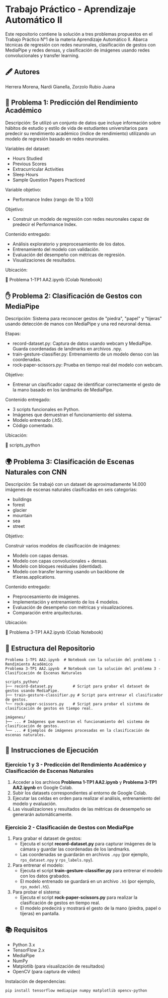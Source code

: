 # Trabajo Práctico - Aprendizaje Automático II
Este repositorio contiene la solución a tres problemas propuestos
en el Trabajo Práctico N°1 de la materia Aprendizaje Automático II.
Abarca técnicas de regresión con redes neuronales, clasificación de gestos con MediaPipe y redes densas,
y clasificación de imágenes usando redes convolucionales y transfer learning.

## 🖋 Autores
Herrera Morena, Nardi Gianella, Zorzolo Rubio Juana

## 🧠 Problema 1: Predicción del Rendimiento Académico
Descripción:
Se utilizó un conjunto de datos que incluye información sobre hábitos de estudio y estilo de vida de estudiantes universitarios para predecir su rendimiento académico (índice de rendimiento) utilizando un modelo de regresión basado en redes neuronales.

Variables del dataset:

- Hours Studied
- Previous Scores
- Extracurricular Activities
- Sleep Hours
- Sample Question Papers Practiced

Variable objetivo:
- Performance Index (rango de 10 a 100)

Objetivo:
- Construir un modelo de regresión con redes neuronales capaz de predecir el Performance Index.

Contenido entregado:

- Análisis exploratorio y preprocesamiento de los datos.
- Entrenamiento del modelo con validación.
- Evaluación del desempeño con métricas de regresión.
- Visualizaciones de resultados.

Ubicación:

📄 Problema 1-TP1 AA2.ipynb (Colab Notebook)

## ✋ Problema 2: Clasificación de Gestos con MediaPipe
Descripción:
Sistema para reconocer gestos de "piedra", "papel" y "tijeras" usando detección de manos con MediaPipe y una red neuronal densa.

Etapas:

- record-dataset.py: Captura de datos usando webcam y MediaPipe. Guarda coordenadas de landmarks en archivos .npy.
- train-gesture-classifier.py: Entrenamiento de un modelo denso con las coordenadas.
- rock-paper-scissors.py: Prueba en tiempo real del modelo con webcam.

Objetivo:
- Entrenar un clasificador capaz de identificar correctamente el gesto de la mano basado en los landmarks de MediaPipe.

Contenido entregado:

- 3 scripts funcionales en Python.
- Imágenes que demuestran el funcionamiento del sistema.
- Modelo entrenado (.h5).
- Código comentado.

Ubicación:

📁 scripts_python

## 🌍 Problema 3: Clasificación de Escenas Naturales con CNN
Descripción:
Se trabajó con un dataset de aproximadamente 14.000 imágenes de escenas naturales clasificadas en seis categorías:

- buildings
- forest
- glacier
- mountain
- sea
- street

Objetivo:

Construir varios modelos de clasificación de imágenes:

- Modelo con capas densas.
- Modelo con capas convolucionales + densas.
- Modelo con bloques residuales (identidad).
- Modelo con transfer learning usando un backbone de tf.keras.applications.

Contenido entregado:

- Preprocesamiento de imágenes.
- Implementación y entrenamiento de los 4 modelos.
- Evaluación de desempeño con métricas y visualizaciones.
- Comparación entre arquitecturas.

Ubicación:

📄 Problema 3-TP1 AA2.ipynb (Colab Notebook)

## 📁 Estructura del Repositorio

```
Problema 1-TP1 AA2.ipynb  # Notebook con la solución del problema 1 - Rendimiento Académico 
Problema 3-TP1 AA2.ipynb  # Notebook con la solución del problema 3 - Clasificación de Escenas Naturales

scripts_python/
├── record-dataset.py         # Script para grabar el dataset de gestos usando MediaPipe.
├── train-gesture-classifier.py # Script para entrenar el clasificador de gestos.
└── rock-paper-scissors.py    # Script para probar el sistema de clasificación de gestos en tiempo real.

imágenes/
├── ... # Imágenes que muestran el funcionamiento del sistema de clasificación de gestos.
└── ... # Ejemplos de imágenes procesadas en la clasificación de escenas naturales.
```

## 📝 Instrucciones de Ejecución

### Ejercicio 1 y 3 - Predicción del Rendimiento Académico y Clasificación de Escenas Naturales
1. Acceder a los archivos **Problema 1-TP1 AA2.ipynb** y **Problema 3-TP1 AA2.ipynb** en Google Colab.
2. Subir los datasets correspondientes al entorno de Google Colab.
3. Ejecutar las celdas en orden para realizar el análisis, entrenamiento del modelo y evaluación.
4. Las visualizaciones y resultados de las métricas de desempeño se generarán automáticamente.

### Ejercicio 2 - Clasificación de Gestos con MediaPipe
1. Para grabar el dataset de gestos:
   - Ejecuta el script **record-dataset.py** para capturar imágenes de la cámara y guardar las coordenadas de los landmarks.
   - Las coordenadas se guardarán en archivos `.npy` (por ejemplo, `rps_dataset.npy` y `rps_labels.npy`).
2. Para entrenar el modelo:
   - Ejecuta el script **train-gesture-classifier.py** para entrenar el modelo con los datos grabados.
   - El modelo entrenado se guardará en un archivo `.h5` (por ejemplo, `rps_model.h5`).
3. Para probar el sistema:
   - Ejecuta el script **rock-paper-scissors.py** para realizar la clasificación de gestos en tiempo real.
   - El modelo predecirá y mostrará el gesto de la mano (piedra, papel o tijeras) en pantalla.

## 📚 Requisitos

- Python 3.x
- TensorFlow 2.x
- MediaPipe
- NumPy
- Matplotlib (para visualización de resultados)
- OpenCV (para captura de video)

Instalación de dependencias:

```bash
pip install tensorflow mediapipe numpy matplotlib opencv-python
